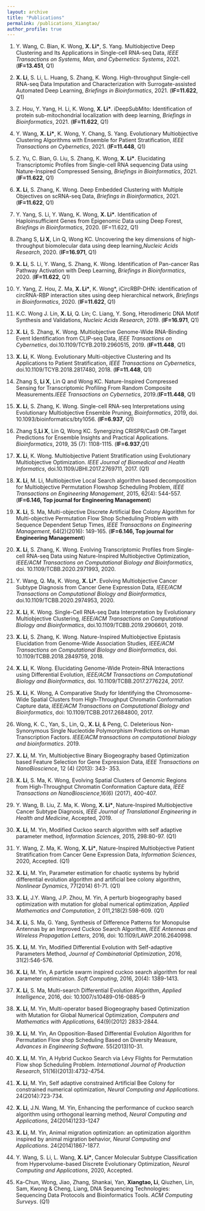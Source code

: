 ```yaml
---
layout: archive
title: "Publications"
permalink: /publications_Xiangtao/ 
author_profile: true
---
```


1. Y. Wang, C. Bian, K. Wong, **X. Li\***, S. Yang. Multiobjective Deep Clustering and Its Applications in Single-cell RNA-seq Data, *IEEE Transactions on Systems, Man, and Cybernetics: Systems*, 2021. (**IF=13.451**, Q1)

1. **X. Li**, S. Li, L. Huang, S. Zhang, K. Wong. High-throughput Single-cell RNA-seq Data Imputation and Characterization with Surrogate-assisted Automated Deep Learning, *Briefings in Bioinformatics*, 2021. (**IF=11.622**, Q1)

3. Z. Hou, Y. Yang, H. Li, K. Wong, **X. Li\***. iDeepSubMito: Identification of protein sub-mitochondrial localization with deep learning, *Briefings in Bioinformatics*, 2021. (**IF=11.622**, Q1)

5. Y. Wang,  **X. Li\***, K. Wong, Y. Chang, S. Yang. Evolutionary Multiobjective Clustering Algorithms with Ensemble for Patient Stratification, *IEEE Transactions on Cybernetics*, 2021. (**IF=11.448**, Q1)

7. Z. Yu, C. Bian, G. Liu, S. Zhang, K. Wong,  **X. Li\***. Elucidating Transcriptomic Profiles from Single-cell RNA sequencing Data using Nature-Inspired Compressed Sensing, *Briefings in Bioinformatics*, 2021. (**IF=11.622**, Q1)

3. **X. Li**, S. Zhang, K. Wong. Deep Embedded Clustering with Multiple Objectives on scRNA-seq Data, *Briefings in Bioinformatics*, 2021. (**IF=11.622**, Q1)

3. Y. Yang, S. Li, Y. Wang, K. Wong, **X. Li\***. Identification of Haploinsufficient Genes from Epigenomic Data using Deep Forest, *Briefings in Bioinformatics*, 2020. (IF=11.622, Q1)

23. Zhang S, **Li X**, Lin Q, Wong KC. Uncovering the key dimensions of high-throughput biomolecular data using deep learning,*Nucleic Acids Research*, 2020. (**IF=16.971**, Q1)

1. **X. Li**, S. Li, Y. Wang, S. Zhang, K. Wong. Identification of Pan-cancer Ras Pathway Activation with Deep Learning, *Briefings in Bioinformatics*, 2020. (**IF=11.622**, Q1)

2. Y. Yang, Z. Hou, Z. Ma, **X. Li\***, K. Wong\*, iCircRBP-DHN: identification of circRNA-RBP interaction sites using deep hierarchical network, *Briefings in Bioinformatics*, 2020. (**IF=11.622**, Q1)

22. K.C. Wong J. Lin, **X. Li**, Q. Lin; C. Liang, Y. Song, Hterodimeric DNA Motif Synthesis and Validations, *Nucleic Acids Research*, 2019. (**IF=16.971**, Q1)

24. **X. Li**, S. Zhang, K. Wong. Multiobjective Genome-Wide RNA-Binding Event Identification from CLIP-seq Data, *IEEE Transactions on Cybernetics*, doi.10.1109/TCYB.2019.2960515, 2019. (**IF=11.448**, Q1)

4.  **X. Li**, K. Wong. Evolutionary Multi-objective Clustering and Its Applications to Patient Stratification, *IEEE Transactions on Cybernetics*, doi.10.1109/TCYB.2018.2817480, 2018. (**IF=11.448**, Q1)

5. Zhang S, **Li X**, Lin Q and Wong KC. Nature-Inspired Compressed Sensing for Transcriptomic Profiling From Random Composite Measurements.*IEEE Transactions on Cybernetics*, 2019.(**IF=11.448**, Q1)

6. **X. Li**, S. Zhang, K. Wong. Single-cell RNA-seq Interpretations using Evolutionary Multiobjective Ensemble Pruning, *Bioinformatics*, 2019, doi. 10.1093/bioinformatics/bty1056. (**IF=6.937**, Q1)

7. Zhang S,**Li X**, Lin Q, Wong KC. Synergizing CRISPR/Cas9 Off-Target Predictions for Ensemble Insights and Practical Applications. *Bioinformatics*, 2019, 35 (7): 1108-1115. (**IF=6.937**,Q1) 

11. **X. Li**, K. Wong. Multiobjective Patient Stratification using Evolutionary Multiobjective Optimization. *IEEE Journal of Biomedical and Health Informatics*, doi.10.1109/JBHI.2017.2769711, 2017. (Q1)

14. **X. Li**, M. Li, Multiobjective Local Search algorithm based decomposition for Multiobjective Permutation Flowshop Scheduling Problem, *IEEE Transactions on Engineering Management*, 2015, 62(4): 544-557.(**IF=6.146, Top journal for Engineering Management**)

12. **X. Li**, S. Ma, Multi-objective Discrete Artificial Bee Colony Algorithm for Multi-objective Permutation Flow Shop Scheduling Problem with Sequence Dependent Setup Times, *IEEE Transactions on Engineering Management*, 64(2)(2016): 149-165. (**IF=6.146, Top journal for Engineering Management**)

6. **X. Li**, S. Zhang, K. Wong. Evolving Transcriptomic Profiles from Single-cell RNA-seq Data using Nature-Inspired Multiobjective Optimization, *IEEE/ACM Transactions on Computational Biology and Bioinformatics*, doi. 10.1109/TCBB.2020.2971993, 2020.

7. Y. Wang, Q. Ma, K. Wong, **X. Li\***. Evolving Multiobjective Cancer Subtype Diagnosis from Cancer Gene Expression Data, *IEEE/ACM Transactions on Computational Biology and Bioinformatics*, doi.10.1109/TCBB.2020.2974953, 2020.

8. **X. Li**, K. Wong. Single-Cell RNA-seq Data Interpretation by Evolutionary Multiobjective Clustering, *IEEE/ACM Transactions on Computational Biology and Bioinformatics*, doi.10.1109/TCBB.2019.2906601, 2019.

9. **X. Li**, S. Zhang, K. Wong. Nature-Inspired Multiobjective Epistasis Elucidation from Genome-Wide Association Studies, *IEEE/ACM Transactions on Computational Biology and Bioinformatics*, doi. 10.1109/TCBB.2018.2849759, 2018.

10. **X. Li**, K. Wong. Elucidating Genome-Wide Protein-RNA Interactions using Differential Evolution, *IEEE/ACM Transactions on Computational Biology and Bioinformatics*, doi. 10.1109/TCBB.2017.2776224, 2017.


15. **X. Li**, K. Wong, A Comparative Study for Identifying the Chromosome-Wide Spatial Clusters from High-Throughput Chromatin Conformation Capture data, *IEEE/ACM Transactions on Computational Biology and Bioinformatics*, doi: 10.1109/TCBB.2017.2684800, 2017.

23. Wong, K. C., Yan, S., Lin, Q., **X. Li**, & Peng, C. Deleterious Non-Synonymous Single Nucleotide Polymorphism Predictions on Human Transcription Factors. *IEEE/ACM transactions on computational biology and bioinformatics*. 2019.

13. **X. Li**, M. Yin, Multiobjective Binary Biogeography based Optimization based Feature Selection for Gene Expression Data, *IEEE Transactions on NanoBioscience*, 12 (4) (2013): 343- 353.

16. **X. Li**, S. Ma, K. Wong, Evolving Spatial Clusters of Genomic Regions from High-Throughput Chromatin Conformation Capture data, *IEEE Transactions on NanoBioscience*,16(6) (2017), 400-407.

17. Y. Wang, B. Liu, Z. Ma, K. Wong, **X. Li\***, Nature-Inspired Multiobjective Cancer Subtype Diagnosis, *IEEE Journal of Translational Engineering in Health and Medicine*, Accepted, 2019.

18. **X. Li**, M. Yin, Modified Cuckoo search algorithm with self adaptive parameter method, *Information Sciences*, 2015, 298:80-97. (Q1)

19. Y. Wang, Z. Ma, K. Wong, **X. Li\***, Nature-Inspired Multiobjective Patient Stratification from Cancer Gene Expression Data, *Information Sciences*, 2020, Accepted. (Q1)

27. **X. Li**, M. Yin, Parameter estimation for chaotic systems by hybrid differential evolution algorithm and artificial bee colony algorithm, *Nonlinear Dynamics*, 77(2014) 61-71. (Q1)

29. **X. Li**, J.Y. Wang, J.P. Zhou, M. Yin, A perturb biogeography based optimization with mutation for global numerical optimization, *Applied Mathematics and Computation*, 2 011,218(2):598-609. (Q1)

20. **X. Li**, S. Ma, G. Yang, Synthesis of Difference Patterns for Monopulse Antennas by an Improved Cuckoo Search Algorithm, *IEEE Antennas and Wireless Propagation Letters*, 2016, doi: 10.1109/LAWP.2016.2640998.

24. **X. Li**, M. Yin, Modified Differential Evolution with Self-adaptive Parameters Method, *Journal of Combinatorial Optimization*, 2016, 31(2):546-576.

25. **X. Li**, M. Yin, A particle swarm inspired cuckoo search algorithm for real parameter optimization. *Soft Computing*, 2016, 20(4): 1389-1413.

26. **X. Li**, S. Ma, Multi-search Differential Evolution Algorithm, *Applied Intelligence*, 2016, doi: 10.1007/s10489-016-0885-9

28. **X. Li**, M. Yin, Multi-operator based Biogeography based Optimization with Mutation for Global Numerical Optimization, *Computers and Mathematics with Applications*, 64(9)(2012) 2833-2844.


30. **X. Li**, M. Yin, An Opposition-Based Differential Evolution Algorithm for Permutation Flow shop Scheduling Based on Diversity Measure, *Advances in Engineering Software*. 55(2013)10-31.

31. **X. Li**, M. Yin, A Hybrid Cuckoo Search via Lévy Flights for Permutation Flow shop Scheduling Problem. *International Journal of Production Research*, 51(16)(2013):4732-4754.

32. **X. Li**, M. Yin, Self adaptive constrained Artificial Bee Colony for constrained numerical optimization, *Neural Computing and Applications*. 24(2014):723-734.

33. **X. Li**, J.N. Wang, M. Yin, Enhancing the performance of cuckoo search algorithm using orthogonal learning method, *Neural Computing and Applications*, 24(2014)1233-1247

34. **X. Li**, M. Yin, Animal migration optimization: an optimization algorithm inspired by animal migration behavior, *Neural Computing and Applications*. 24(2014)1867-1877.

35. Y. Wang, S. Li, L. Wang,  **X. Li\***, Cancer Molecular Subtype Classification from Hypervolume-based Discrete Evolutionary Optimization, *Neural Computing and Applications*, 2020, Accepted.

36. Ka-Chun, Wong, Jiao, Zhang, Shankai, Yan, **Xiangtao, Li**, Qiuzhen, Lin, Sam, Kwong & Cheng, Liang, DNA Sequencing Technologies: Sequencing Data Protocols and Bioinformatics Tools. *ACM Computing Surveys*. (Q1)
